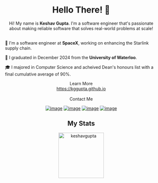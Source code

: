 <h1 align="center"> Hello There! 👋 </h1> 
<!--
General kenobi...
-->

<div align="center">
  Hi! My name is <b>Keshav Gupta</b>. I'm a software engineer that's passionate about making reliable software that solves real-world problems at scale!
  <br/>
  <br/>
</div>

🚀 I'm a software engineer at <b>SpaceX</b>, working on enhancing the Starlink supply chain.

🏫 I graduated in December 2024 from the <b>University of Waterloo</b>. 

🎓 I majored in Computer Science and acheived Dean's honours list with a final cumulative average of 90%.
 
<div align="center">
  Learn More
  <br/>
  <a href="https://kggupta.github.io" target="_blank">https://kggupta.github.io</a>
</div>

<br/>
<div align="center">
  Contact Me
  <br/>
</div>

<div align="center">

[![image](https://img.shields.io/badge/LinkedIn-0077B5?style=for-the-badge&logo=linkedin&logoColor=white)](https://www.linkedin.com/in/keshavlgupta/)
[![image](https://img.shields.io/badge/GitHub-100000?style=for-the-badge&logo=github&logoColor=white)](https://github.com/Kggupta)
[![image](https://img.shields.io/badge/EMail-0078D4?style=for-the-badge&logo=microsoft-outlook&logoColor=white)](mailto:keshav.gupta@uwaterloo.ca)
[![image](https://img.shields.io/badge/Instagram-E4405F?style=for-the-badge&logo=instagram&logoColor=white)](https://www.instagram.com/keshavlgupta/)

</div>

<h2 align="center">My Stats</h1>

<div align= "center">
  <img height="150" src="https://github-readme-streak-stats.herokuapp.com/?user=Kggupta&theme=dark" alt="keshavgupta" />
</div>
